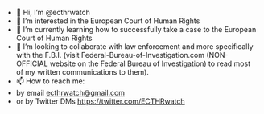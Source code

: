 - 👋 Hi, I’m @ecthrwatch
- 👀 I’m interested in the European Court of Human Rights
- 🌱 I’m currently learning how to successfully take a case to the European Court of Human Rights
- 💞️ I’m looking to collaborate with law enforcement and more specifically with the F.B.I. (visit Federal-Bureau-of-Investigation.com (NON-OFFICIAL website on the Federal Bureau of Investigation) to read most of my written communications to them).
- 📫 How to reach me:
- by email ecthrwatch@gmail.com
- or by Twitter DMs https://twitter.com/ECTHRwatch

<!---
ecthrwatch/ecthrwatch is a ✨ special ✨ repository because its `README.md` (this file) appears on your GitHub profile.
You can click the Preview link to take a look at your changes.
--->
